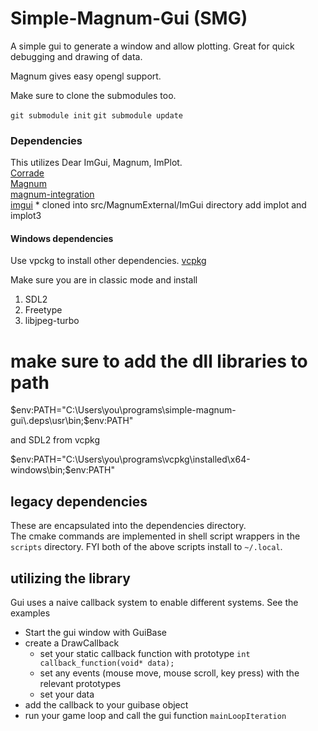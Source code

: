 # Simple-Magnum-Gui (SMG)

A simple gui to generate a window and allow plotting.
Great for quick debugging and drawing of data. 

Magnum gives easy opengl support.

Make sure to clone the submodules too.

`git submodule init`
`git submodule update`

### Dependencies

This utilizes Dear ImGui, Magnum, ImPlot.  
[Corrade](github.com/mosra/corrade)  
[Magnum](github.com/mosra/magnum)  
[magnum-integration](https://github.com/mosra/magnum-integration)  
[imgui](https://github.com/ocornut/imgui)  * cloned into src/MagnumExternal/ImGui directory
add implot and implot3

#### Windows dependencies
Use vpckg to install other dependencies.
[vcpkg](https://github.com/microsoft/vcpkg)

Make sure you are in classic mode and install 

1. SDL2
2. Freetype
3. libjpeg-turbo


# make sure to add the dll libraries to path 
$env:PATH="C:\Users\you\programs\simple-magnum-gui\.deps\usr\bin;$env:PATH"

and SDL2 from vcpkg

$env:PATH="C:\Users\you\programs\vcpkg\installed\x64-windows\bin;$env:PATH"

## legacy dependencies
These are encapsulated into the dependencies directory.  
The cmake commands are implemented in shell script wrappers in the
`scripts` directory. 
FYI both of the above scripts install to `~/.local`. 

 ## utilizing the library
Gui uses a naive callback system to enable different systems.
See the examples
 * Start the gui window with GuiBase
 * create a DrawCallback
    * set your static callback function with prototype 
        ` int callback_function(void* data); `
    * set any events (mouse move, mouse scroll, key press) with the relevant prototypes
    * set your data
* add the callback to your guibase object
* run your game loop and call the gui function `mainLoopIteration`






